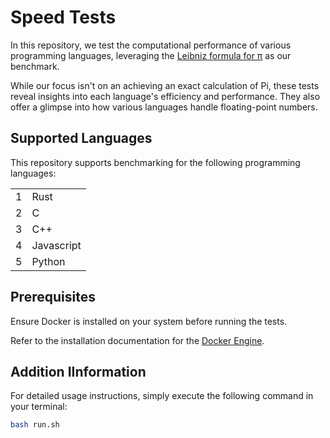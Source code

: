 # Speed Tests

In this repository, we test the computational performance of various programming languages, leveraging the [Leibniz formula for π](https://en.wikipedia.org/wiki/Leibniz_formula_for_%CF%80) as our benchmark.

While our focus isn't on an achieving an exact calculation of Pi, these tests reveal insights into each language's efficiency and performance. They also offer a glimpse into how various languages handle floating-point numbers.

## Supported Languages

This repository supports benchmarking for the following programming languages:

|     |            |
| --- | ---------- |
| 1   | Rust       |
| 2   | C          |
| 3   | C++        |
| 4   | Javascript |
| 5   | Python     |

## Prerequisites

Ensure Docker is installed on your system before running the tests.

Refer to the installation documentation for the [Docker Engine](https://docs.docker.com/engine/install/).

## Addition IInformation

For detailed usage instructions, simply execute the following command in your terminal:

```bash
bash run.sh
```
